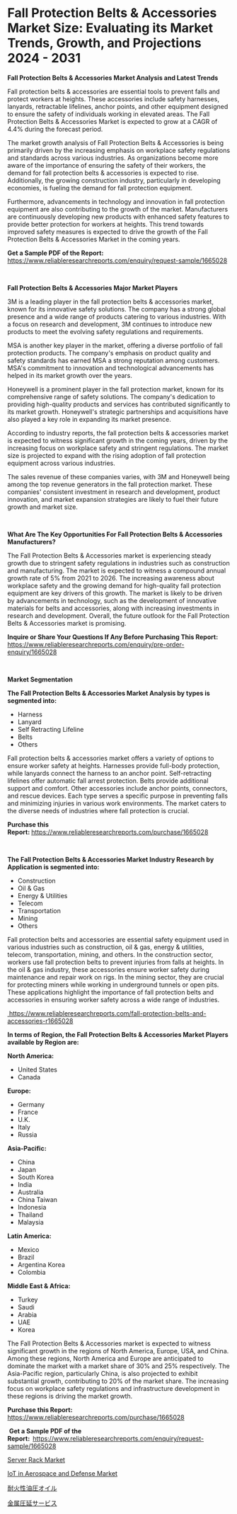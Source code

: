 <p><h1>Fall Protection Belts & Accessories Market Size: Evaluating its Market Trends, Growth, and Projections 2024 - 2031</h1></p><p><strong>Fall Protection Belts & Accessories Market Analysis and Latest Trends</strong></p>
<p><p>Fall protection belts & accessories are essential tools to prevent falls and protect workers at heights. These accessories include safety harnesses, lanyards, retractable lifelines, anchor points, and other equipment designed to ensure the safety of individuals working in elevated areas. The Fall Protection Belts & Accessories Market is expected to grow at a CAGR of 4.4% during the forecast period. </p><p>The market growth analysis of Fall Protection Belts & Accessories is being primarily driven by the increasing emphasis on workplace safety regulations and standards across various industries. As organizations become more aware of the importance of ensuring the safety of their workers, the demand for fall protection belts & accessories is expected to rise. Additionally, the growing construction industry, particularly in developing economies, is fueling the demand for fall protection equipment.</p><p>Furthermore, advancements in technology and innovation in fall protection equipment are also contributing to the growth of the market. Manufacturers are continuously developing new products with enhanced safety features to provide better protection for workers at heights. This trend towards improved safety measures is expected to drive the growth of the Fall Protection Belts & Accessories Market in the coming years.</p></p>
<p><strong>Get a Sample PDF of the Report:&nbsp;</strong> <a href="https://www.reliableresearchreports.com/enquiry/request-sample/1665028">https://www.reliableresearchreports.com/enquiry/request-sample/1665028</a></p>
<p>&nbsp;</p>
<p><strong>Fall Protection Belts & Accessories Major Market Players</strong></p>
<p><p>3M is a leading player in the fall protection belts & accessories market, known for its innovative safety solutions. The company has a strong global presence and a wide range of products catering to various industries. With a focus on research and development, 3M continues to introduce new products to meet the evolving safety regulations and requirements.</p><p>MSA is another key player in the market, offering a diverse portfolio of fall protection products. The company's emphasis on product quality and safety standards has earned MSA a strong reputation among customers. MSA's commitment to innovation and technological advancements has helped in its market growth over the years.</p><p>Honeywell is a prominent player in the fall protection market, known for its comprehensive range of safety solutions. The company's dedication to providing high-quality products and services has contributed significantly to its market growth. Honeywell's strategic partnerships and acquisitions have also played a key role in expanding its market presence.</p><p>According to industry reports, the fall protection belts & accessories market is expected to witness significant growth in the coming years, driven by the increasing focus on workplace safety and stringent regulations. The market size is projected to expand with the rising adoption of fall protection equipment across various industries.</p><p>The sales revenue of these companies varies, with 3M and Honeywell being among the top revenue generators in the fall protection market. These companies' consistent investment in research and development, product innovation, and market expansion strategies are likely to fuel their future growth and market size.</p></p>
<p>&nbsp;</p>
<p><strong>What Are The Key Opportunities For Fall Protection Belts & Accessories Manufacturers?</strong></p>
<p><p>The Fall Protection Belts & Accessories market is experiencing steady growth due to stringent safety regulations in industries such as construction and manufacturing. The market is expected to witness a compound annual growth rate of 5% from 2021 to 2026. The increasing awareness about workplace safety and the growing demand for high-quality fall protection equipment are key drivers of this growth. The market is likely to be driven by advancements in technology, such as the development of innovative materials for belts and accessories, along with increasing investments in research and development. Overall, the future outlook for the Fall Protection Belts & Accessories market is promising.</p></p>
<p><strong>Inquire or Share Your Questions If Any Before Purchasing This Report:</strong> <a href="https://www.reliableresearchreports.com/enquiry/pre-order-enquiry/1665028">https://www.reliableresearchreports.com/enquiry/pre-order-enquiry/1665028</a></p>
<p>&nbsp;</p>
<p><strong>Market Segmentation</strong></p>
<p><strong>The Fall Protection Belts & Accessories Market Analysis by types is segmented into:</strong></p>
<p><ul><li>Harness</li><li>Lanyard</li><li>Self Retracting Lifeline</li><li>Belts</li><li>Others</li></ul></p>
<p><p>Fall protection belts & accessories market offers a variety of options to ensure worker safety at heights. Harnesses provide full-body protection, while lanyards connect the harness to an anchor point. Self-retracting lifelines offer automatic fall arrest protection. Belts provide additional support and comfort. Other accessories include anchor points, connectors, and rescue devices. Each type serves a specific purpose in preventing falls and minimizing injuries in various work environments. The market caters to the diverse needs of industries where fall protection is crucial.</p></p>
<p><strong>Purchase this Report:&nbsp;</strong><a href="https://www.reliableresearchreports.com/purchase/1665028">https://www.reliableresearchreports.com/purchase/1665028</a></p>
<p>&nbsp;</p>
<p><strong>The Fall Protection Belts & Accessories Market Industry Research by Application is segmented into:</strong></p>
<p><ul><li>Construction</li><li>Oil & Gas</li><li>Energy & Utilities</li><li>Telecom</li><li>Transportation</li><li>Mining</li><li>Others</li></ul></p>
<p><p>Fall protection belts and accessories are essential safety equipment used in various industries such as construction, oil & gas, energy & utilities, telecom, transportation, mining, and others. In the construction sector, workers use fall protection belts to prevent injuries from falls at heights. In the oil & gas industry, these accessories ensure worker safety during maintenance and repair work on rigs. In the mining sector, they are crucial for protecting miners while working in underground tunnels or open pits. These applications highlight the importance of fall protection belts and accessories in ensuring worker safety across a wide range of industries.</p></p>
<p><a href="https://www.reliableresearchreports.com/fall-protection-belts-and-accessories-r1665028">&nbsp;https://www.reliableresearchreports.com/fall-protection-belts-and-accessories-r1665028</a></p>
<p><strong>In terms of Region, the Fall Protection Belts & Accessories Market Players available by Region are:</strong></p>
<p>
    <p> <strong> North America: </strong>
        <ul>
            <li>United States</li>
            <li>Canada</li>
        </ul>
        </p> 
    <p> <strong> Europe: </strong>
        <ul>
            <li>Germany</li>
            <li>France</li>
            <li>U.K.</li>
            <li>Italy</li>
            <li>Russia</li>
        </ul>
        </p> 
    <p> <strong> Asia-Pacific: </strong>
        <ul>
            <li>China</li>
            <li>Japan</li>
            <li>South Korea</li>
            <li>India</li>
            <li>Australia</li>
            <li>China Taiwan</li>
            <li>Indonesia</li>
            <li>Thailand</li>
            <li>Malaysia</li>
        </ul>
        </p> 
    <p> <strong> Latin America: </strong>
        <ul>
            <li>Mexico</li>
            <li>Brazil</li>
            <li>Argentina Korea</li>
            <li>Colombia</li>
        </ul>
        </p> 
    <p> <strong> Middle East & Africa: </strong>
        <ul>
            <li>Turkey</li>
            <li>Saudi</li>
            <li>Arabia</li>
            <li>UAE</li>
            <li>Korea</li>
        </ul>
    </p>
    </p>
<p><p>The Fall Protection Belts & Accessories market is expected to witness significant growth in the regions of North America, Europe, USA, and China. Among these regions, North America and Europe are anticipated to dominate the market with a market share of 30% and 25% respectively. The Asia-Pacific region, particularly China, is also projected to exhibit substantial growth, contributing to 20% of the market share. The increasing focus on workplace safety regulations and infrastructure development in these regions is driving the market growth.</p></p>
<p><strong>Purchase this Report: </strong><a href="https://www.reliableresearchreports.com/purchase/1665028">https://www.reliableresearchreports.com/purchase/1665028</a></p>
<p>&nbsp;<strong>Get a Sample PDF of the Report:&nbsp;&nbsp;</strong><a href="https://www.reliableresearchreports.com/enquiry/request-sample/1665028">https://www.reliableresearchreports.com/enquiry/request-sample/1665028</a></p>
<p><strong></strong></p>
<p><p><a href="https://www.linkedin.com/pulse/server-rack-market-size-reveals-best-marketing-channels-global-zn6pf">Server Rack Market</a></p><p><a href="https://www.linkedin.com/pulse/iot-aerospace-defensenbspmarket-focuses-market-share-size-muz3c">IoT in Aerospace and Defense Market</a></p><p><a href="https://github.com/kegley4963/Market-Research-Report-List-1/blob/main/591744956984.md">耐火性油圧オイル</a></p><p><a href="https://github.com/FrancoWeber2023/Market-Research-Report-List-1/blob/main/778950656985.md">金属圧延サービス</a></p></p>